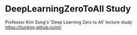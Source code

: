 # DeepLearningZeroToAll Study

Professor Kim Sung's 'Deep Learning Zero to All' lecture study  
<https://hunkim.github.io/ml/>
